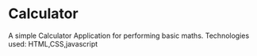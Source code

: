 # Calculator
A simple Calculator Application for performing basic maths.
Technologies used:
HTML,CSS,javascript
